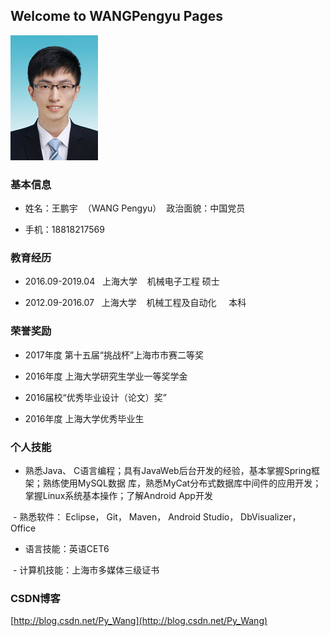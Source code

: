 ## Welcome to WANGPengyu Pages
![GitHub Logo](/images/photo.jpg)
### 基本信息
  - 姓名：王鹏宇  （WANG Pengyu）  政治面貌：中国党员
  
  - 手机：18818217569

### 教育经历
  - 2016.09-2019.04   上海大学    机械电子工程             硕士
  
  - 2012.09-2016.07   上海大学    机械工程及自动化     本科

### 荣誉奖励
  - 2017年度 第十五届“挑战杯”上海市市赛二等奖
  
  - 2016年度 上海大学研究生学业一等奖学金
  
  - 2016届校“优秀毕业设计（论文）奖”
  
  - 2016年度 上海大学优秀毕业生

### 个人技能
  - 熟悉Java、 C语言编程；具有JavaWeb后台开发的经验，基本掌握Spring框架；熟练使用MySQL数据
库，熟悉MyCat分布式数据库中间件的应用开发；掌握Linux系统基本操作；了解Android App开发

  - 熟悉软件： Eclipse， Git， Maven， Android Studio， DbVisualizer， Office
  
  - 语言技能：英语CET6
  
  - 计算机技能：上海市多媒体三级证书
  
### CSDN博客
[http://blog.csdn.net/Py_Wang](http://blog.csdn.net/Py_Wang) 

